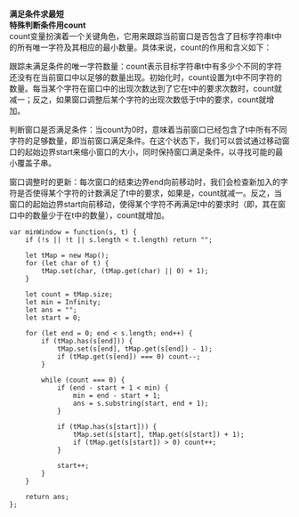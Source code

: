 **满足条件求最短**   
**特殊判断条件用count**  
count变量扮演着一个关键角色，它用来跟踪当前窗口是否包含了目标字符串t中的所有唯一字符及其相应的最小数量。具体来说，count的作用和含义如下：

跟踪未满足条件的唯一字符数量：count表示目标字符串t中有多少个不同的字符还没有在当前窗口中以足够的数量出现。初始化时，count设置为t中不同字符的数量。每当某个字符在窗口中的出现次数达到了它在t中的要求次数时，count就减一；反之，如果窗口调整后某个字符的出现次数低于t中的要求，count就增加。

判断窗口是否满足条件：当count为0时，意味着当前窗口已经包含了t中所有不同字符的足够数量，即当前窗口满足条件。在这个状态下，我们可以尝试通过移动窗口的起始边界start来缩小窗口的大小，同时保持窗口满足条件，以寻找可能的最小覆盖子串。

窗口调整时的更新：每次窗口的结束边界end向前移动时，我们会检查新加入的字符是否使得某个字符的计数满足了t中的要求，如果是，count就减一。反之，当窗口的起始边界start向前移动，使得某个字符不再满足t中的要求时（即，其在窗口中的数量少于在t中的数量），count就增加。        
  
```code
var minWindow = function(s, t) {
    if (!s || !t || s.length < t.length) return "";
    
    let tMap = new Map();
    for (let char of t) {
        tMap.set(char, (tMap.get(char) || 0) + 1);
    }

    let count = tMap.size;
    let min = Infinity;
    let ans = "";
    let start = 0;

    for (let end = 0; end < s.length; end++) {
        if (tMap.has(s[end])) {
            tMap.set(s[end], tMap.get(s[end]) - 1);
            if (tMap.get(s[end]) === 0) count--;
        }

        while (count === 0) {
            if (end - start + 1 < min) {
                min = end - start + 1;
                ans = s.substring(start, end + 1);
            }
            
            if (tMap.has(s[start])) {
                tMap.set(s[start], tMap.get(s[start]) + 1);
                if (tMap.get(s[start]) > 0) count++;
            }
            
            start++;
        }
    }

    return ans;
};

```   
